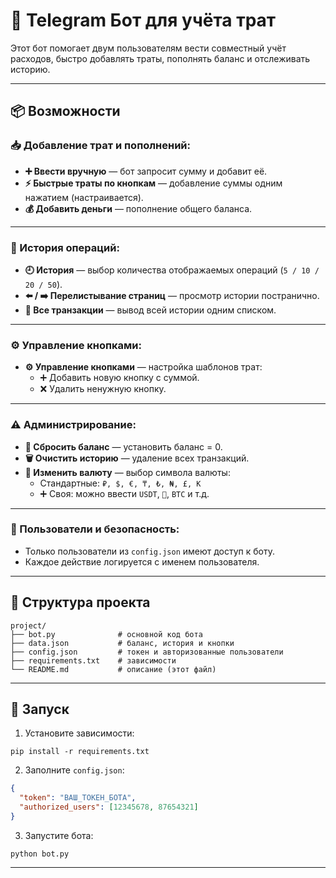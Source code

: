 
# 🤖 Telegram Бот для учёта трат

Этот бот помогает двум пользователям вести совместный учёт расходов, быстро добавлять траты, пополнять баланс и отслеживать историю.

---

## 📦 Возможности

### 📥 Добавление трат и пополнений:
- **➕ Ввести вручную** — бот запросит сумму и добавит её.
- **⚡ Быстрые траты по кнопкам** — добавление суммы одним нажатием (настраивается).
- **💰 Добавить деньги** — пополнение общего баланса.

---

### 🧾 История операций:
- **🕘 История** — выбор количества отображаемых операций (`5 / 10 / 20 / 50`).
- **⬅️ / ➡️ Перелистывание страниц** — просмотр истории постранично.
- **📄 Все транзакции** — вывод всей истории одним списком.

---

### ⚙️ Управление кнопками:
- **⚙️ Управление кнопками** — настройка шаблонов трат:
  - ➕ Добавить новую кнопку с суммой.
  - ❌ Удалить ненужную кнопку.

---

### ⚠️ Администрирование:
- **🔄 Сбросить баланс** — установить баланс = 0.
- **🗑 Очистить историю** — удаление всех транзакций.
- **💱 Изменить валюту** — выбор символа валюты:
  - Стандартные: `₽, $, €, ₸, ₺, ₦, £, K`
  - ➕ Своя: можно ввести `USDT`, `💎`, `BTC` и т.д.

---

### 👥 Пользователи и безопасность:
- Только пользователи из `config.json` имеют доступ к боту.
- Каждое действие логируется с именем пользователя.

---

## 📁 Структура проекта

```
project/
├── bot.py              # основной код бота
├── data.json           # баланс, история и кнопки
├── config.json         # токен и авторизованные пользователи
├── requirements.txt    # зависимости
└── README.md           # описание (этот файл)
```

---

## 🚀 Запуск

1. Установите зависимости:

```
pip install -r requirements.txt
```

2. Заполните `config.json`:

```json
{
  "token": "ВАШ_ТОКЕН_БОТА",
  "authorized_users": [12345678, 87654321]
}
```

3. Запустите бота:

```
python bot.py
```

---
